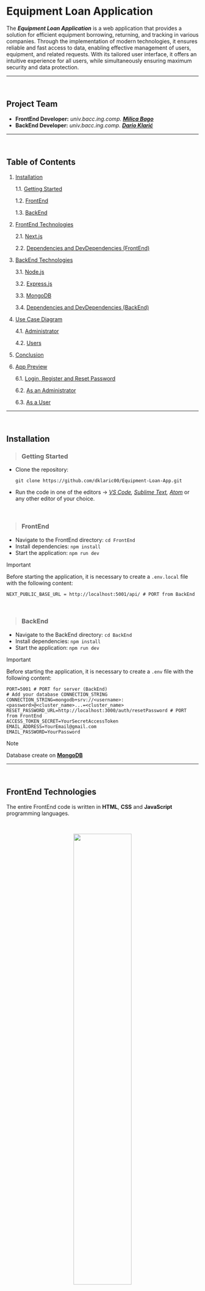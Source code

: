 # Equipment Loan Application

The **_Equipment Loan Application_** is a web application that provides a solution for efficient equipment borrowing, returning, and tracking in various companies. Through the implementation of modern technologies, it ensures reliable and fast access to data, enabling effective management of users, equipment, and related requests. With its tailored user interface, it offers an intuitive experience for all users, while simultaneously ensuring maximum security and data protection.

---
<br>

## Project Team

- **FrontEnd Developer:** *univ.bacc.ing.comp. [__Milica Bago__](https://github.com/milicabago)*
- **BackEnd Developer:** *univ.bacc.ing.comp. [__Dario Klarić__](https://github.com/dklaric00)*

---
<br>

## Table of Contents

1. [Installation](#installation)

   1.1. [Getting Started](#getting-started)

   1.2. [FrontEnd](#frontend)

   1.3. [BackEnd](#backend)

2. [FrontEnd Technologies](#frontend-technologies)

   2.1. [Next.js](#nextjs)

   2.2. [Dependencies and DevDependencies (FrontEnd)](#dependencies-and-devdependencies-frontend)
   
3. [BackEnd Technologies](#backend-technologies)

   3.1. [Node.js](#nodejs)

   3.2. [Express.js](#expressjs)

   3.3. [MongoDB](#mongodb)

   3.4. [Dependencies and DevDependencies (BackEnd)](#dependencies-and-devdependencies-backend)
   
4. [Use Case Diagram](#use-case-diagram)

   4.1. [Administrator](#administrator)

   4.2. [Users](#users)
   
5. [Conclusion](#conclusion)
   
6. [App Preview](#app-preview)

   6.1. [Login, Register and Reset Password](#login-register-and-reset-password)

   6.2. [As an Administrator](#as-an-administrator)
   
   6.3. [As a User](#as-a-user)

---
<br>

## Installation

> ### Getting Started

- Clone the repository:

   ```
   git clone https://github.com/dklaric00/Equipment-Loan-App.git
   ```
   
- Run the code in one of the editors → *[VS Code](https://code.visualstudio.com/), [Sublime Text](https://www.sublimetext.com/), [Atom](https://atom-editor.cc/)* or any other editor of your choice.
  
<br>

> ### FrontEnd

- Navigate to the FrontEnd directory: ```cd FrontEnd```
- Install dependencies: ```npm install```
- Start the application: ```npm run dev```

> [!IMPORTANT]
> Before starting the application, it is necessary to create a ```.env.local``` file with the following content:
```
NEXT_PUBLIC_BASE_URL = http://localhost:5001/api/ # PORT from BackEnd
```

<br>

 > ### BackEnd

- Navigate to the BackEnd directory: ```cd BackEnd```
- Install dependencies: ```npm install```
- Start the application: ```npm run dev```

> [!IMPORTANT]
> Before starting the application, it is necessary to create a ```.env``` file with the following content:
```
PORT=5001 # PORT for server (BackEnd)
# Add your database CONNECTION_STRING 
CONNECTION_STRING=mongodb+srv://<username>:<password>@<cluster_name>...=<cluster_name>
RESET_PASSWORD_URL=http://localhost:3000/auth/resetPassword # PORT from FrontEnd
ACCESS_TOKEN_SECRET=YourSecretAccessToken
EMAIL_ADDRESS=YourEmail@gmail.com
EMAIL_PASSWORD=YourPassword
```
> [!NOTE]
> Database create on [__MongoDB__](https://account.mongodb.com/account/login)

---
<br>

## FrontEnd Technologies

The entire FrontEnd code is written in __HTML__, __CSS__ and __JavaScript__ programming languages.

<br>

<p align="center">
  <img src="https://github.com/dklaric00/Equipment-Loan-App/assets/94640801/e05e1e76-6c68-423c-a94a-2dab86187394" width="55%" height="55%">
</p>

<br>

> ### Next.js

React framework, preferred for FrontEnd development, that simplifies building full-stack web applications by providing additional features and optimizations while abstracting and configuring necessary tooling for React development

<br>

> ### Dependencies and DevDependencies (FrontEnd)

| Dependencies        | Description ↴                                                                    | DevDependencies            | Description ↴                                               |
| :---                | :---                                                                             | :---                       | :---                                                        | 
| @hookform/resolvers | Provides resolvers for form validation in React                                  | @babel/preset-react        | Babel preset for transforming JSX syntax                    |
| @nextui-org/react   | Contains a set of UI components for React applications                           | @babel/preset-env          | Babel preset for transforming modern JavaScript syntax      |
| react-hook-form     | Enables form management in React applications                                    | eslint-config-next         | ESLint configurations tailored for Next.js projects         |
| react-hot-toast     | A library for displaying notifications (toasts) in React applications            | @babel/core                | Core module for Babel JavaScript compiler                   |
| react-cookie        | Facilitates working with cookies in React applications                           | eslint                     | Tool for identifying and reporting JavaScript code patterns |
| react-modal         | Enables modal window display in React applications                               |                            |                                                             |
| react-icons         | Contains icons that can be used in React applications                            |                            |                                                             |
| jwt-decode          | Used for decoding JSON Web Tokens (JWT) to extract user information              |                            |                                                             |
| react-dom           | Used for manipulating the DOM in React applications                              |                            |                                                             |
| react               | A library for building user interfaces in React applications                     |                            |                                                             |
| axios               | An HTTP client for making HTTP request                                           |                            |                                                             |
| yup                 | A library for schema-based data validation in JavaScript                         |                            |                                                             |

---
<br>

## Backend Technologies

The entire BackEnd code is written in __JavaScript__ programming lenguage.

<p align="center">
  <img src="https://github.com/dklaric00/Equipment-Loan-App/assets/94640801/14257639-84ad-424d-b8e9-83a8471bd6a2" width="50%" height="50%">
</p>

<br>

> ### Node.js

JavaScript runtime. It is used to execute JavaScript code on the server-side, enabling the development of fast web applications.

<br>

> ### Express.js

 Web framework for Node.js. It is used for its simplicity and flexibility in building web applications and APIs, which speeds up the development process.

<br>

> ### MongoDB

NoSQL database. It is popular for its scalability and ease of use, allowing data storage in a flexible format (JSON).

<br>

> ### Dependencies and DevDependencies (BackEnd)

| Dependencies           | Description ↴                                                         | DevDependencies | Description ↴                                                                        |
| :---                   | :---                                                                  | :---            | :---                                                                                  |
| express-async-handler  | Middleware for handling asynchronous exceptions in Express.js         | nodemon         | Utility for monitoring changes in source code and automatically restarting the server |
| cookie-parser          | Middleware for parsing cookies in requests                            |                 |                                                                                       |
| jsonwebtoken           | JSON Web Token (JWT) authentication implementation                    |                 |                                                                                       |
| nodemailer             | Library for sending email messages                                    |                 |                                                                                       |
| mongoose               | MongoDB library for Node.js, offering schema-based data modeling      |                 |                                                                                       |
| express                | Fast, minimalist web framework for Node.js                            |                 |                                                                                       |
| dotenv                 | Library for loading environment variables from a ```.env``` file      |                 |                                                                                       |
| bcrypt                 | Secure password hashing library                                       |                 |                                                                                       |
| cors                   | Middleware for enabling Cross-Origin Resource Sharing (CORS) requests |                 |                                                                                       |
| joi                    | Data validation and schema description library                        |                 |                                                                                       |

---
<br>

## Use Case Diagram
<br>
<p align="center">
  <img src="https://github.com/dklaric00/Equipment-Loan-App/assets/94640801/32408dcf-3978-4b49-ad41-0a8d0cdc90af" width="55%" height="55%">
</p>
<br>

> ### Administrator

*__Administrator__* has the authority to manage all available resources, users, and requests. He is granted all CRUD operations for resources and users, including assigning roles, job positions, as well as managing resource allocation through requests, rejecting requests, and deleting resources and users. The administrator is allowed to change only certain user data, while, of course, he can change his own personal data.

<br>

> ### Users
*__User__* can manage only the resources he uses, borrow and return resources, and view the borrowing history. Each user can change their personal data.

---
<br>

## Conclusion

The *__Equipment Loan Application__* represents a robust solution for efficient equipment management within various organizations. By leveraging modern technologies, such as Node.js, Express.js, React, and MongoDB, it offers a seamless experience for users in borrowing, returning, and tracking equipment. The application's intuitive user interface enhances usability, while its emphasis on security ensures data protection and integrity.

the application has been meticulously crafted to meet the diverse needs of users, administrators, and stakeholders alike. As we continue to refine and enhance its functionality, we remain committed to delivering a reliable and user-centric platform that streamlines equipment management processes and fosters productivity across organizations.

We express our sincere gratitude to *[globalsoft](https://www.globalsoft.ba/)* company for providing us with the opportunity to develop such an impactful application during our research internship as part of our graduate studies. Their support and collaboration have been instrumental in facilitating the acquisition of knowledge and programming skills essential for our professional growth. 

We look forward to furthering the development of this application and embracing future challenges.

---
<br>

## App Preview

> ### Login, Register and Reset Password

![Login](https://github.com/dklaric00/Equipment-Loan-App/assets/94640801/9677b43e-7a25-4dbb-a06e-40fdf6476e3d)


![Register](https://github.com/dklaric00/Equipment-Loan-App/assets/94640801/e153fc00-9510-45a9-8692-19bf597da83d)


![Forgot_Password](https://github.com/dklaric00/Equipment-Loan-App/assets/94640801/449fcec6-3991-49aa-bf33-a8e391312dae)


![Reset_Password](https://github.com/dklaric00/Equipment-Loan-App/assets/94640801/f1d84019-12a0-4df9-adf7-d7f3d5402614)

<br>

> ### As an Administrator

![Dashboard](https://github.com/dklaric00/Equipment-Loan-App/assets/94640801/1ee698b8-599d-40f0-a2cd-b872259f391d)


![Requests](https://github.com/dklaric00/Equipment-Loan-App/assets/94640801/5c10dac8-67cd-48d0-83e5-992e71c934fb)


![Users](https://github.com/dklaric00/Equipment-Loan-App/assets/94640801/e8d3ec19-9349-418b-ad25-ba352c106b2d)


![Equipment](https://github.com/dklaric00/Equipment-Loan-App/assets/94640801/e6d6b9a3-ba9d-4b01-a204-a0b4b327536c)


![Create_User](https://github.com/dklaric00/Equipment-Loan-App/assets/94640801/58d1b918-c983-4e58-8cbf-e29009377e94)


![Add Equipment](https://github.com/dklaric00/Equipment-Loan-App/assets/94640801/39cde03b-ea29-4fc4-92a2-37a91ed3247d)


![Settings](https://github.com/dklaric00/Equipment-Loan-App/assets/94640801/3d48d705-3b3c-4d9d-9b1e-9bac37409542)

<br>

> ### As a User

![Dashboard](https://github.com/dklaric00/Equipment-Loan-App/assets/94640801/ba6d09d7-be85-45f9-84ef-828a1085e809)


![Equipment](https://github.com/dklaric00/Equipment-Loan-App/assets/94640801/3b0589d3-9c49-487d-af7f-5d35d8a4743e)


![History](https://github.com/dklaric00/Equipment-Loan-App/assets/94640801/32f565af-969f-4822-add9-62e8679b3a44)


![Settings](https://github.com/dklaric00/Equipment-Loan-App/assets/94640801/88a0224a-c188-4cf7-8c9d-cb2be4c66697)

---
<br>

© Equipment-Loan-App 2024.
